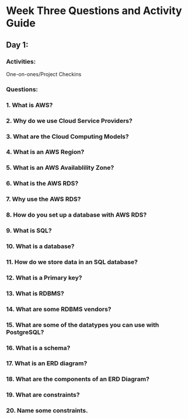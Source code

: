 # Week Three Questions and Activity Guide

## Day 1:

### Activities:

One-on-ones/Project Checkins

### Questions:

### 1. What is AWS?

### 2. Why do we use Cloud Service Providers?

### 3. What are the Cloud Computing Models?

### 4. What is an AWS Region?

### 5. What is an AWS Availablility Zone?

### 6. What is the AWS RDS?

### 7. Why use the AWS RDS?

### 8. How do you set up a database with AWS RDS?

### 9. What is SQL?

### 10. What is a database?

### 11. How do we store data in an SQL database?

### 12. What is a Primary key?

### 13. What is RDBMS?

### 14. What are some RDBMS vendors?

### 15. What are some of the datatypes you can use with PostgreSQL?

### 16. What is a schema?

### 17. What is an ERD diagram?

### 18. What are the components of an ERD Diagram?

### 19. What are constraints?

### 20. Name some constraints.